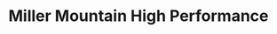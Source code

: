 ---
title: "Miller Mountain High Performance"
url: /pottstown/miller-mountain-high-performance/
shop: Autowerkstatt
---